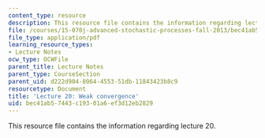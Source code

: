 ```yaml
---
content_type: resource
description: This resource file contains the information regarding lecture 20.
file: /courses/15-070j-advanced-stochastic-processes-fall-2013/bec41ab57443c19301a6ef3d12eb2829_MIT15_070JF13_Lec20.pdf
file_type: application/pdf
learning_resource_types:
- Lecture Notes
ocw_type: OCWFile
parent_title: Lecture Notes
parent_type: CourseSection
parent_uid: d222d904-8064-4553-51db-11843423b8c9
resourcetype: Document
title: 'Lecture 20: Weak convergence'
uid: bec41ab5-7443-c193-01a6-ef3d12eb2829
---
```

This resource file contains the information regarding lecture 20.

